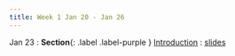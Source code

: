 ```yaml
---
title: Week 1 Jan 20 - Jan 26
---
```


Jan 23
: **Section**{: .label .label-purple } [Introduction](#)
  : [slides](#)

